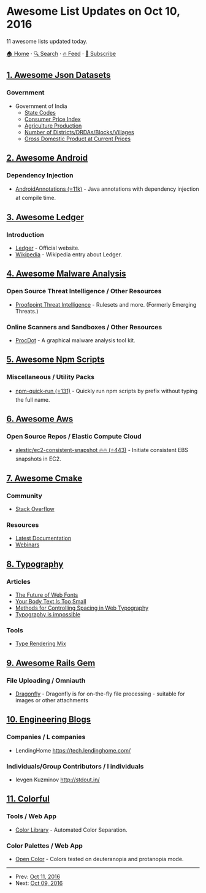 # Awesome List Updates on Oct 10, 2016

11 awesome lists updated today.

[🏠 Home](/README.md) · [🔍 Search](https://test.trackawesomelist.com/search/) · [🔥 Feed](https://test.trackawesomelist.com/rss.xml) · [📮 Subscribe](https://trackawesomelist.us17.list-manage.com/subscribe?u=d2f0117aa829c83a63ec63c2f&id=36a103854c)



## [1. Awesome Json Datasets](/content/jdorfman/awesome-json-datasets/README.md)

### Government

*   Government of India
    *   [State Codes](http://vocab.nic.in/rest.php/states/json)
    *   [Consumer Price Index](https://data.gov.in/node/1084041/datastore/export/json)
    *   [Agriculture Production](https://data.gov.in/node/135611/datastore/export/json)
    *   [Number of Districts/DRDAs/Blocks/Villages](https://data.gov.in/node/100853/datastore/export/json)
    *   [Gross Domestic Product at Current Prices](https://www.quandl.com/api/v1/datasets/MOSPI/GDP.json)

## [2. Awesome Android](/content/JStumpp/awesome-android/README.md)

### Dependency Injection

*   [AndroidAnnotations (⭐11k)](https://github.com/androidannotations/androidannotations) - Java annotations with dependency injection at compile time.

## [3. Awesome Ledger](/content/sfischer13/awesome-ledger/README.md)

### Introduction

*   [Ledger](http://ledger-cli.org/) - Official website.
*   [Wikipedia](https://en.wikipedia.org/wiki/Ledger_\(software\)) - Wikipedia entry about Ledger.

## [4. Awesome Malware Analysis](/content/rshipp/awesome-malware-analysis/README.md)

### Open Source Threat Intelligence / Other Resources

*   [Proofpoint Threat Intelligence](https://www.proofpoint.com/us/products/et-intelligence) -
    Rulesets and more. (Formerly Emerging Threats.)

### Online Scanners and Sandboxes / Other Resources

*   [ProcDot](http://www.procdot.com) - A graphical malware analysis tool kit.

## [5. Awesome Npm Scripts](/content/RyanZim/awesome-npm-scripts/README.md)

### Miscellaneous / Utility Packs

*   [npm-quick-run (⭐131)](https://github.com/bahmutov/npm-quick-run) - Quickly run npm scripts by prefix without typing the full name.

## [6. Awesome Aws](/content/donnemartin/awesome-aws/README.md)

### Open Source Repos / Elastic Compute Cloud

*   [alestic/ec2-consistent-snapshot :fire::fire: (⭐443)](https://github.com/alestic/ec2-consistent-snapshot) - Initiate consistent EBS snapshots in EC2.

## [7. Awesome Cmake](/content/onqtam/awesome-cmake/README.md)

### Community

*   [Stack Overflow](http://stackoverflow.com/questions/tagged/cmake)

### Resources

*   [Latest Documentation](https://cmake.org/cmake/help/latest/)
*   [Webinars](https://cmake.org/webinars/)

## [8. Typography](/content/deanhume/typography/README.md)

### Articles

*   [The Future of Web Fonts](https://viljamis.com/2016/the-future-of-web-fonts/)
*   [Your Body Text Is Too Small](https://medium.com/@xtianmiller/your-body-text-is-too-small-5e02d36dc902#.w1wdaeqzo)
*   [Methods for Controlling Spacing in Web Typography](https://css-tricks.com/methods-controlling-spacing-web-typography/)
*   [Typography is impossible](https://medium.engineering/typography-is-impossible-5872b0c7f891#.5tnat6wy5)

### Tools

*   [Type Rendering Mix](http://typerendering.com/)

## [9. Awesome Rails Gem](/content/hothero/awesome-rails-gem/README.md)

### File Uploading / Omniauth

*   [Dragonfly](http://markevans.github.io/dragonfly) - Dragonfly is for on-the-fly file processing - suitable for images or other attachments

## [10. Engineering Blogs](/content/kilimchoi/engineering-blogs/README.md)

### Companies / L companies

*   LendingHome <https://tech.lendinghome.com/>

### Individuals/Group Contributors / I individuals

*   Ievgen Kuzminov <http://stdout.in/>

## [11. Colorful](/content/Siddharth11/Colorful/README.md)

### Tools / Web App

*   [Color Library](http://colorlibrary.ch/) - Automated Color Separation.

### Color Palettes / Web App

*   [Open Color](https://yeun.github.io/open-color/) - Colors tested on deuteranopia and protanopia mode.

---

- Prev: [Oct 11, 2016](/content/2016/10/11/README.md)
- Next: [Oct 09, 2016](/content/2016/10/09/README.md)